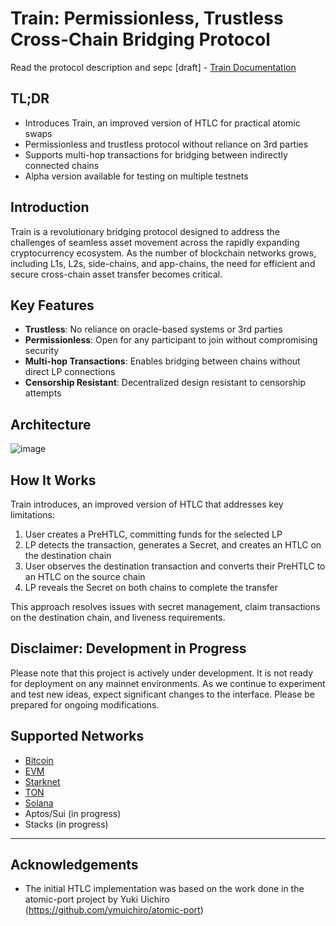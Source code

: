 # Train: Permissionless, Trustless Cross-Chain Bridging Protocol

Read the protocol description and sepc [draft] - [Train Documentation](https://docs.train.tech/)

## TL;DR

- Introduces Train, an improved version of HTLC for practical atomic swaps
- Permissionless and trustless protocol without reliance on 3rd parties
- Supports multi-hop transactions for bridging between indirectly connected chains
- Alpha version available for testing on multiple testnets

## Introduction

Train is a revolutionary bridging protocol designed to address the challenges of seamless asset movement across the rapidly expanding cryptocurrency ecosystem. As the number of blockchain networks grows, including L1s, L2s, side-chains, and app-chains, the need for efficient and secure cross-chain asset transfer becomes critical.

## Key Features

- **Trustless**: No reliance on oracle-based systems or 3rd parties
- **Permissionless**: Open for any participant to join without compromising security
- **Multi-hop Transactions**: Enables bridging between chains without direct LP connections
- **Censorship Resistant**: Decentralized design resistant to censorship attempts

## Architecture

![image](https://github.com/user-attachments/assets/b9ce1642-179a-4cc2-b1c2-b137153ad66b)

## How It Works

Train introduces, an improved version of HTLC that addresses key limitations:

1. User creates a PreHTLC, committing funds for the selected LP
2. LP detects the transaction, generates a Secret, and creates an HTLC on the destination chain
3. User observes the destination transaction and converts their PreHTLC to an HTLC on the source chain
4. LP reveals the Secret on both chains to complete the transfer

This approach resolves issues with secret management, claim transactions on the destination chain, and liveness requirements.


## Disclaimer: Development in Progress

Please note that this project is actively under development. It is not ready for deployment on any mainnet environments.
As we continue to experiment and test new ideas, expect significant changes to the interface. Please be prepared for ongoing modifications.

## Supported Networks

- [Bitcoin](./chains/bitcoin/README.md)
- [EVM](./chains/evm/README.md)
- [Starknet](./chains/starknet/README.md)
- [TON](./chains/ton/README.md)
- [Solana](./chains/solana/README.md)
- Aptos/Sui (in progress)
- Stacks (in progress)

---

## Acknowledgements

- The initial HTLC implementation was based on the work done in the atomic-port project by Yuki Uichiro (https://github.com/ymuichiro/atomic-port)
